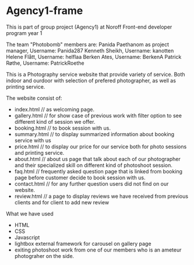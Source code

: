 # Agency1-frame

This is part of group project (Agency1) at Noroff Front-end developer program year 1

The team "Photobomb" members are:
Panida Paethanom as project manager, Username: Panida287
Kenneth Sheikh, Username: kanotten
Helene Flått, Username: helflaa
Berken Ates, Username: BerkenA
Patrick Røthe, Username: PatrickRoethe

This is a Photography service website that provide variety of service. Both indoor and ourdoor with selection of prefered photographer, as well as printing service.

The website consist of: 
- index.html // as welcoming page.
- gallery.html // for show case of previous work with filter option to see different kind of session we offer.
- booking.html // to book session with us.
- summary.html // to display summarized information about booking service with us
- price.html // to display our price for our service both for photo sessions and printing service.
- about.html // about us page that talk about each of our photographer and their specialized skill on different kind of photoshoot session.
- faq.html // frequently asked question page that is linked from booking page before customer decide to book session with us.
- contact.html // for any further question users did not find on our website.
- review.html // a page to display reviews we have received from previous clients and for client to add new review

What we have used

- HTML
- CSS
- Javascript
- lightbox external framework for carousel on gallery page
- exiting photoshoot work from one of our members who is an ameteur photograher on the side.
